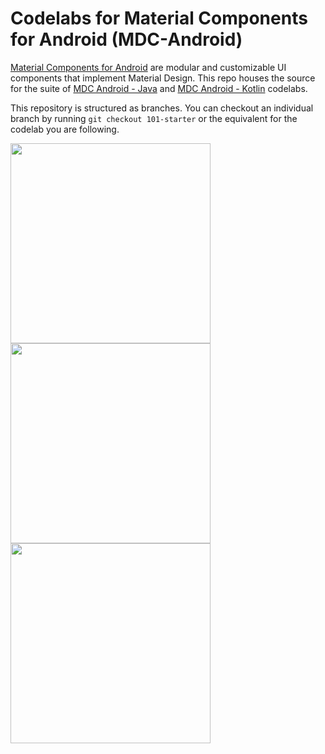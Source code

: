 # Codelabs for Material Components for Android (MDC-Android)

[Material Components for Android](https://material.io/components/android/) are modular and customizable UI
components that implement Material Design. This repo houses the source for the suite of [MDC Android - Java](https://material.io/collections/developer-tutorials/#android-java) and [MDC Android - Kotlin](https://material.io/collections/developer-tutorials/#android-kotlin) codelabs.

This repository is structured as branches. You can checkout an individual branch by running `git checkout 101-starter` or the equivalent for the codelab you are following.

<img src="https://github.com/gshockv/ShrineApp/blob/master/kotlin/shrine/scr_login.png" width="320">
<img src="https://github.com/gshockv/ShrineApp/blob/master/kotlin/shrine/scr_products.png" width="320">
<img src="https://github.com/gshockv/ShrineApp/blob/master/kotlin/shrine/scr_backdrop_menu.png" width="320">
